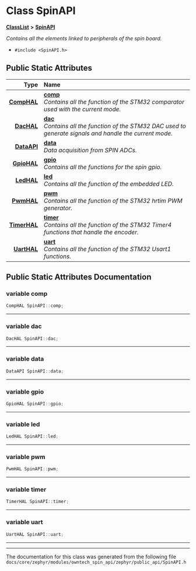 

# Class SpinAPI



[**ClassList**](annotated.md) **>** [**SpinAPI**](classSpinAPI.md)



_Contains all the elements linked to peripherals of the spin board._ 

* `#include <SpinAPI.h>`























## Public Static Attributes

| Type | Name |
| ---: | :--- |
|  [**CompHAL**](classCompHAL.md) | [**comp**](#variable-comp)  <br>_Contains all the function of the STM32 comparator used with the current mode._  |
|  [**DacHAL**](classDacHAL.md) | [**dac**](#variable-dac)  <br>_Contains all the function of the STM32 DAC used to generate signals and handle the current mode._  |
|  [**DataAPI**](classDataAPI.md) | [**data**](#variable-data)  <br>_Data acquisition from SPIN ADCs._  |
|  [**GpioHAL**](classGpioHAL.md) | [**gpio**](#variable-gpio)  <br>_Contains all the functions for the spin gpio._  |
|  [**LedHAL**](classLedHAL.md) | [**led**](#variable-led)  <br>_Contains all the function of the embedded LED._  |
|  [**PwmHAL**](classPwmHAL.md) | [**pwm**](#variable-pwm)  <br>_Contains all the function of the STM32 hrtim PWM generator._  |
|  [**TimerHAL**](classTimerHAL.md) | [**timer**](#variable-timer)  <br>_Contains all the function of the STM32 Timer4 functions that handle the encoder._  |
|  [**UartHAL**](classUartHAL.md) | [**uart**](#variable-uart)  <br>_Contains all the function of the STM32 Usart1 functions._  |










































## Public Static Attributes Documentation




### variable comp 

```C++
CompHAL SpinAPI::comp;
```




<hr>



### variable dac 

```C++
DacHAL SpinAPI::dac;
```




<hr>



### variable data 

```C++
DataAPI SpinAPI::data;
```




<hr>



### variable gpio 

```C++
GpioHAL SpinAPI::gpio;
```




<hr>



### variable led 

```C++
LedHAL SpinAPI::led;
```




<hr>



### variable pwm 

```C++
PwmHAL SpinAPI::pwm;
```




<hr>



### variable timer 

```C++
TimerHAL SpinAPI::timer;
```




<hr>



### variable uart 

```C++
UartHAL SpinAPI::uart;
```




<hr>

------------------------------
The documentation for this class was generated from the following file `docs/core/zephyr/modules/owntech_spin_api/zephyr/public_api/SpinAPI.h`

